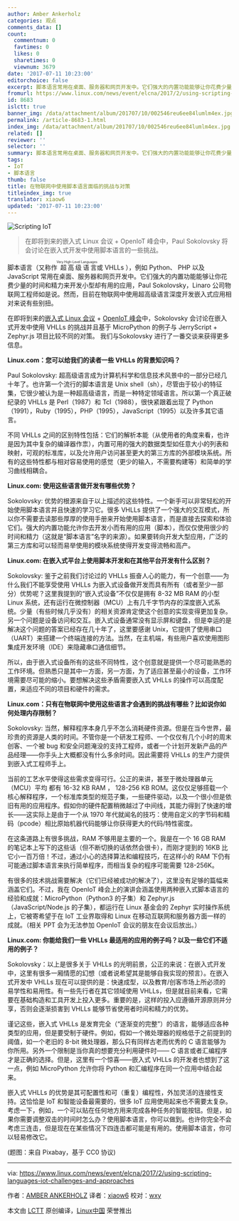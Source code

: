 ```yaml
---
author: Amber Ankerholz
categories: 观点
comments_data: []
count:
  commentnum: 0
  favtimes: 0
  likes: 0
  sharetimes: 0
  viewnum: 3679
date: '2017-07-11 10:23:00'
editorchoice: false
excerpt: 脚本语言常用在桌面、服务器和网页开发中。它们强大的内置功能能够让你花费少量的时间和精力来开发小型却有用的应用，然而，目前在物联网中使用超高级语言深度开发嵌入式应用相对来说有些别扭。
fromurl: https://www.linux.com/news/event/elcna/2017/2/using-scripting-languages-iot-challenges-and-approaches
id: 8683
islctt: true
banner_img: /data/attachment/album/201707/10/002546reu6ee84lumlm4ex.jpg
permalink: /article-8683-1.html
index_img: /data/attachment/album/201707/10/002546reu6ee84lumlm4ex.jpg.thumb.jpg
related: []
reviewer: ''
selector: ''
summary: 脚本语言常用在桌面、服务器和网页开发中。它们强大的内置功能能够让你花费少量的时间和精力来开发小型却有用的应用，然而，目前在物联网中使用超高级语言深度开发嵌入式应用相对来说有些别扭。
tags:
- IoT
- 脚本语言
thumb: false
title: 在物联网中使用脚本语言面临的挑战与对策
titleindex_img: true
translator: xiaow6
updated: '2017-07-11 10:23:00'
---
```


![Scripting IoT](/data/attachment/album/201707/10/002546reu6ee84lumlm4ex.jpg "Scripting IoT")



> 
> 在即将到来的嵌入式 Linux 会议 + OpenIoT 峰会中，Paul Sokolovsky 将会讨论在嵌入式开发中使用脚本语言的一些挑战。
> 
> 
> 


脚本语言（又称作<ruby> 超高级语言 <rt>  Very High-Level Languages </rt></ruby>或 VHLLs ），例如 Python、 PHP 以及 JavaScript 常用在桌面、服务器和网页开发中。它们强大的内置功能能够让你花费少量的时间和精力来开发小型却有用的应用，Paul Sokolovsky，Linaro 公司物联网工程师如是说。然而，目前在物联网中使用超高级语言深度开发嵌入式应用相对来说有些别扭。


在即将到来的[嵌入式 Linux 会议](http://events.linuxfoundation.org/events/embedded-linux-conference) + [OpenIoT 峰会](https://events.linuxfoundation.org/events/openiot-summit/program/schedule)中，Sokolovsky 会讨论在嵌入式开发中使用 VHLLs 的挑战并且基于 MicroPython 的例子与 JerryScript + Zephyr.js 项目比较不同的对策。 我们与Sokolovsky 进行了一番交谈来获得更多信息。


**Linux.com：您可以给我们的读者一些 VHLLs 的背景知识吗？**


Paul Sokolovsky: 超高级语言成为计算机科学和信息技术风景中的一部分已经几十年了。也许第一个流行的脚本语言是 Unix shell（sh），尽管由于较小的特征集，它很少被认为是一种超高级语言，而是一种特定领域语言。所以第一个真正破纪录的 VHLLs 是 Perl（1987）和 Tcl（1988），很快紧跟着出现了 Python（1991），Ruby（1995），PHP（1995），JavaScript（1995）以及许多其它语言。


不同 VHLLs 之间的区别特性包括：它们的解析本能（从使用者的角度来看，也许是因为其中复杂的编译器作祟），内置可用的强大的数据类型如任意大小的列表和映射，可观的标准库，以及允许用户访问甚至更大的第三方库的外部模块系统。所有的这些特性都与相对容易使用的感觉（更少的输入，不需要构建等）和简单的学习曲线相耦合。


**Linux.com: 使用这些语言做开发有哪些优势？**


Sokolovsky: 优势的根源来自于以上描述的这些特性。一个新手可以非常轻松的开始使用脚本语言并且快速的学习它。很多 VHLLs 提供了一个强大的交互模式，所以你不需要去读那些厚厚的使用手册来开始使用脚本语言，而是直接去探索和体验它们。强大的内置功能允许你去开发小而有用的应用（脚本），而仅仅使用很少的时间和精力（这就是“脚本语言”名字的来源）。如果要转向开发大型应用，广泛的第三方库和可以轻而易举使用的模块系统使得开发变得流畅和高产。


**Linux.com: 在嵌入式平台上使用脚本开发和在其他平台开发有什么区别？**


Sokolovsky: 鉴于之前我们讨论过的 VHLLs 振奋人心的能力，有一个创意——为什么我们不能享受使用 VHLLs 为嵌入式设备做开发而具有所有（或者至少一部分）优势呢？这里我提到的“嵌入式设备”不仅仅是拥有 8-32 MB RAM 的小型 Linux 系统，还有运行在微控制器（MCU）上有几千字节内存的深度嵌入式系统。少量（有些时候几乎没有）的相关资源肯定使这个创意的实现变得更加复杂。 另一个问题是设备访问和交互。嵌入式设备通常没有显示屏和键盘，但是幸运的是解决这个问题的答案已经存在几十年了，这里要感谢 Unix，它提供了使用串口（UART）来搭建一个终端连接的方法。当然，在主机端，有些用户喜欢使用图形集成开发环境（IDE）来隐藏串口通信细节。


所以，由于嵌入式设备所有的这些不同特性，这个创意就是提供一个尽可能熟悉的工作环境。但熟悉只是其中一方面，另一方面，为了适应甚至最小的设备，工作环境需要尽可能的缩小。要想解决这些矛盾需要嵌入式 VHLLs 的操作可以高度配置，来适应不同的项目和硬件的需求。


**Linux.com：只有在物联网中使用这些语言才会遇到的挑战有哪些？比如说你如何处理内存限制？**


Sokolovsky: 当然，解释程序本身几乎不怎么消耗硬件资源。但是在当今世界，最珍贵的资源是人类的时间。不管你是一个研发工程师、一个仅仅有几个小时的周末创客、一个被 bug 和安全问题淹没的支持工程师，或者一个计划开发新产品的产品经理——你手头上大概都没有什么多余时间。因此需要将 VHLLs 的生产力提供到嵌入式工程师手上。


当前的工艺水平使得这些需求变得可行。公正的来讲，甚至于微处理器单元（MCU）平均 都有 16-32 KB RAM ， 128-256 KB ROM。这仅仅足够搭载一个核心解释程序，一个标准库类型的规范子集，一些硬件驱动，以及一个很小但是依旧有用的应用程序。假如你的硬件配置稍微越过了中间线，其能力得到了快速的增长——这实际上是由于一个从 1970 年代就闻名的技巧：使用自定义的字节码和精码（pcode）相比原始机器代码能够让你获得更大的代码/特性密度。


在这条道路上有很多挑战，RAM 不够用是主要的一个。我是在一个 16 GB RAM 的笔记本上写下的这些话（但不断切换的话依然会很卡），而刚才提到的 16KB 比它小一百万倍！不过，通过小心的选择算法和编程技巧，在这样小的 RAM 下仍有可能通过脚本语言来执行简单程序，而相当复杂的程序可能需要 128-256K。


有很多的技术挑战需要解决（它们已经被成功的解决了），这里没有足够的篇幅来涵盖它们。不过，我在 OpenIoT 峰会上的演讲会涵盖使用两种嵌入式脚本语言的经验和成就：MicroPython（Python3 的子集）和 Zephyr.js（JavaScript/Node.js 的子集），都运行在 Linux 基金会的 Zephyr 实时操作系统上，它被寄希望于在 IoT 工业界取得和 Linux 在移动互联网和服务器方面一样的成就。（相关 PPT 会为无法参加 OpenIoT 会议的朋友在会议后放出。）


**Linux.com: 你能给我们一些 VHLLs 最适用的应用的例子吗？以及一些它们不适用的例子？**


Sokolovsky：以上是很多关于 VHLLs 的光明前景，公正的来说：在嵌入式开发中，这里有很多一厢情愿的幻想（或者说希望其是能够自我实现的预言）。在嵌入式开发中 VHLLs 现在可以提供的是：快速成型，以及教育/创客市场上所必须的易学性和易用性。有一些先行者在其它领域使用 VHLLs，但是就目前来看，它需要在基础构造和工具开发上投入更多。重要的是，这样的投入应遵循开源原则并分享，否则会逐渐损害到 VHLLs 能够节省使用者时间和精力的优势。


谨记这些，嵌入式 VHLLs 是发育完全（“逐渐变的完整”）的语言，能够适应各种类型的应用，但是要受制于硬件。例如，假如一个微处理器的规格低于之前提到的阈值，如一个老旧的 8-bit 微处理器，那么只有同样古老而优秀的 C 语言能够为你所用。另外一个限制是当你真的想要充分利用硬件时—— C 语言或者汇编程序才是正确的选择。但是，这里有一个惊喜——嵌入式 VHLLs 的开发者也想到了这一点，例如 MicroPython 允许你将 Python 和汇编程序在同一个应用中结合起来。


嵌入式 VHLLs 的优势是其可配置性和可（重复）编程性，外加灵活的连接性支持。这恰恰是 IoT 和智能设备最需要的，很多 IoT 应用使用起来也不需要太复杂。考虑一下，例如，一个可以贴在任何地方用来完成各种任务的智能按钮。但是，如果你需要调整双击的时间时怎么办？使用脚本语言，你可以做到。也许你完全不会考虑三连击，但是现在在某些情况下四连击都可能是有用的。使用脚本语言，你可以轻易修改它。


(题图：来自 Pixabay，基于 CC0 协议)




---


via: <https://www.linux.com/news/event/elcna/2017/2/using-scripting-languages-iot-challenges-and-approaches>


作者：[AMBER ANKERHOLZ](https://www.linux.com/users/aankerholz) 译者：[xiaow6](https://github.com/xiaow6) 校对：[wxy](https://github.com/wxy)


本文由 [LCTT](https://github.com/LCTT/TranslateProject) 原创编译，[Linux中国](https://linux.cn/) 荣誉推出